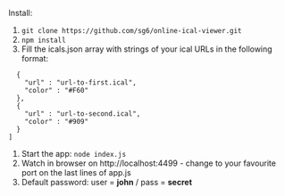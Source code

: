 Install:

1. `git clone https://github.com/sg6/online-ical-viewer.git`
1. `npm install`
1. Fill the icals.json array with strings of your ical URLs in the following format:
```[
  {
    "url" : "url-to-first.ical",
    "color" : "#F60"
  },
  {
    "url" : "url-to-second.ical",
    "color" : "#909"
  }
]
```
1. Start the app: `node index.js`
1. Watch in browser on http://localhost:4499 - change to your favourite port on the last lines of app.js
1. Default password: user = **john** / pass = **secret**
